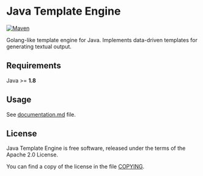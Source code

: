 Java Template Engine
=====================

[![Maven](https://img.shields.io/maven-central/v/com.carepay/java-template-engine.svg)](https://search.maven.org/artifact/com.carepay/java-template-engine)

Golang-like template engine for Java. Implements data-driven templates for generating textual
output.

Requirements
---
Java >= **1.8**

Usage
---

See [documentation.md](documentation.md) file.

License
---

Java Template Engine is free software, released under the terms of the Apache 2.0 License.

You can find a copy of the license in the file [COPYING](COPYING).
